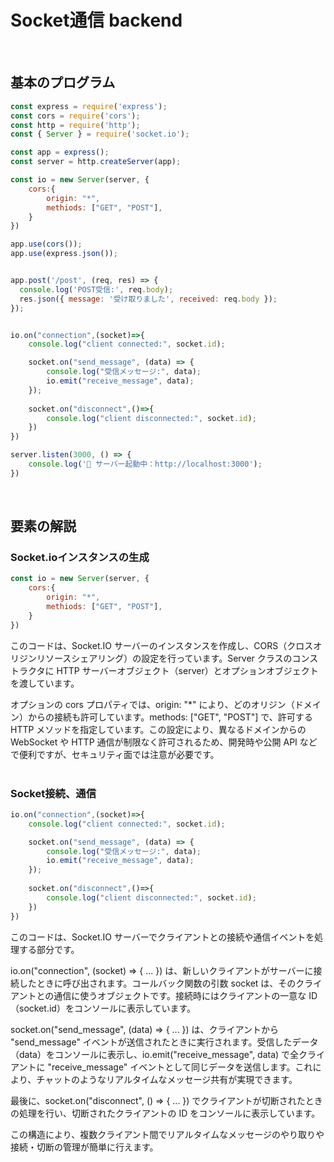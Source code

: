 # Socket通信 backend
<br>

## 基本のプログラム
```javascript
const express = require('express');
const cors = require('cors');
const http = require('http');
const { Server } = require('socket.io');

const app = express();
const server = http.createServer(app);

const io = new Server(server, {
    cors:{
        origin: "*",
        methiods: ["GET", "POST"],
    }
})

app.use(cors());
app.use(express.json());


app.post('/post', (req, res) => {
  console.log('POST受信:', req.body);
  res.json({ message: '受け取りました', received: req.body });
});


io.on("connection",(socket)=>{
    console.log("client connected:", socket.id);

    socket.on("send_message", (data) => {
        console.log("受信メッセージ:", data);
        io.emit("receive_message", data);
    });
    
    socket.on("disconnect",()=>{
        console.log("client disconnected:", socket.id);
    })
})

server.listen(3000, () => {
    console.log('🚀 サーバー起動中：http://localhost:3000');
})
```
<br>

## 要素の解説

### Socket.ioインスタンスの生成
``` javascript
const io = new Server(server, {
    cors:{
        origin: "*",
        methiods: ["GET", "POST"],
    }
})
```
このコードは、Socket.IO サーバーのインスタンスを作成し、CORS（クロスオリジンリソースシェアリング）の設定を行っています。Server クラスのコンストラクタに HTTP サーバーオブジェクト（server）とオプションオブジェクトを渡しています。

オプションの cors プロパティでは、origin: "*" により、どのオリジン（ドメイン）からの接続も許可しています。methods: ["GET", "POST"] で、許可する HTTP メソッドを指定しています。この設定により、異なるドメインからの WebSocket や HTTP 通信が制限なく許可されるため、開発時や公開 API などで便利ですが、セキュリティ面では注意が必要です。
<br>
<br>


### Socket接続、通信
``` javascript
io.on("connection",(socket)=>{
    console.log("client connected:", socket.id);

    socket.on("send_message", (data) => {
        console.log("受信メッセージ:", data);
        io.emit("receive_message", data);
    });
    
    socket.on("disconnect",()=>{
        console.log("client disconnected:", socket.id);
    })
})
```
このコードは、Socket.IO サーバーでクライアントとの接続や通信イベントを処理する部分です。

io.on("connection", (socket) => { ... }) は、新しいクライアントがサーバーに接続したときに呼び出されます。コールバック関数の引数 socket は、そのクライアントとの通信に使うオブジェクトです。接続時にはクライアントの一意な ID（socket.id）をコンソールに表示しています。

socket.on("send_message", (data) => { ... }) は、クライアントから "send_message" イベントが送信されたときに実行されます。受信したデータ（data）をコンソールに表示し、io.emit("receive_message", data) で全クライアントに "receive_message" イベントとして同じデータを送信します。これにより、チャットのようなリアルタイムなメッセージ共有が実現できます。

最後に、socket.on("disconnect", () => { ... }) でクライアントが切断されたときの処理を行い、切断されたクライアントの ID をコンソールに表示しています。

この構造により、複数クライアント間でリアルタイムなメッセージのやり取りや接続・切断の管理が簡単に行えます。
<br>


```
```
<br>
